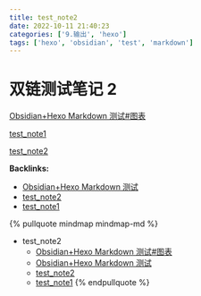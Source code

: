 ```yaml
---
title: test_note2
date: 2022-10-11 21:40:23
categories: ['9.输出', 'hexo']
tags: ['hexo', 'obsidian', 'test', 'markdown']
---
```

# 双链测试笔记 2

[Obsidian+Hexo Markdown 测试#图表](../cf5e875dd18a1a28fcad3f7d9ef0f7f956287483/#图表)

[test_note1](../a58ee0e911c1ffedefc347d0eac29b0f5fae0d41)

[test_note2](../8f6545d7e67011208be5a476458127a9efcf702f)


**Backlinks:**

- [Obsidian+Hexo Markdown 测试](../cf5e875dd18a1a28fcad3f7d9ef0f7f956287483)
- [test_note2](../8f6545d7e67011208be5a476458127a9efcf702f)
- [test_note1](../a58ee0e911c1ffedefc347d0eac29b0f5fae0d41)

{% pullquote mindmap mindmap-md %}
- test_note2
  - [Obsidian+Hexo Markdown 测试#图表](../cf5e875dd18a1a28fcad3f7d9ef0f7f956287483/#图表)
  - [Obsidian+Hexo Markdown 测试](../cf5e875dd18a1a28fcad3f7d9ef0f7f956287483)
  - [test_note2](../8f6545d7e67011208be5a476458127a9efcf702f)
  - [test_note1](../a58ee0e911c1ffedefc347d0eac29b0f5fae0d41)
{% endpullquote %}